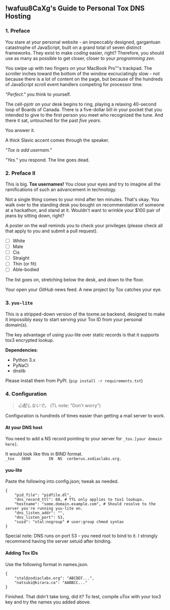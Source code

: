 ## !wafuu8CaXg's Guide to Personal Tox DNS Hosting

### 1. Preface

You stare at your personal website - an impeccably designed, gargantuan
catastrophe of JavaScript, built on a grand total of seven distinct
frameworks. They exist to make *coding* easier, right? Therefore, you
should use as many as possible to get closer, closer to your
*programming zen*.

You swipe up with two fingers on your MacBook Pro™'s trackpad.
The scroller inches toward the bottom of the window excruciatingly slow -
not because there is a lot of content on the page, but because of the
hundreds of JavaScript scroll event handlers competing for processor
time.

*"Perfect."* you think to yourself.

The cell-pjotr on your desk begins to ring, playing a relaxing 40-second loop
of Boards of Canada. There is a five-dollar bill in your pocket that
you intended to give to the first person you meet who recognized the tune.
And there it sat, untouched for the past *five years*.

You answer it.

A thick Slavic accent comes through the speaker.

*"Tox is add usernam."*

*"Yes."* you respond. The line goes dead.

### 2. Preface II

This is big. **Tox usernames!** You close your eyes and try to imagine
all the ramifications of such an advancement in technology.

Not a single thing comes to your mind after ten minutes. That's okay.
You walk over to the standing desk you bought on recommendation of
someone at a hackathon, and stand at it. Wouldn't want to wrinkle your
$100 pair of jeans by sitting down, right?

A poster on the wall reminds you to check your privileges
(please check all that apply to you and submit a pull request).

- [ ] White
- [ ] Male
- [ ] Cis
- [ ] Straight
- [ ] Thin (or fit)
- [ ] Able-bodied

The list goes on, stretching below the desk, and down to the floor.

Your open your *GitHub* news feed. A new project by Tox catches your eye.

### 3. `yuu-lite`

This is a stripped-down version of the toxme.se backend, designed to
make it impossibly easy to start serving your Tox ID from your personal
domain(s).

The key advantage of using yuu-lite over static records is that it
supports tox3 encrypted lookup.

**Dependencies**:

- Python 3.x
- PyNaCl
- dnslib

Please install them from PyPI. (`pip install -r requirements.txt`)

### 4. Configuration

> *心配しないで。*  (TL note: "Don't worry")  

Configuration is hundreds of times easier than getting a mail server
to work.

#### At your DNS host

You need to add a NS record pointing to your server for
`_tox.[your domain here]`.

It would look like this in BIND format.  
`_tox	3600		IN	NS	cerberus.zodiaclabs.org.`

#### yuu-lite

Paste the following into config.json; tweak as needed.

```
{
    "pid_file": "pidfile.dl", 
    "dns_record_ttl": 60, # TTL only applies to tox1 lookups.
    "hostname": "some.domain.example.com", # Should resolve to the server you're running yuu-lite on.
    "dns_listen_addr": "",
    "dns_listen_port": 53,
    "suid": "stal:nogroup" # user:group chmod syntax
}
```

Special note: DNS runs on port 53 - you need root to bind to it.
I strongly recommend having the server setuid after binding.

#### Adding Tox IDs

Use the following format in names.json.

```
{
    "stal@zodiaclabs.org": "ABCDEF...",
    "natsuki@kirara.ca": "AABBCC..."
}
```

Finished. That didn't take long, did it? To test, compile uTox with your
tox3 key and try the names you added above.
